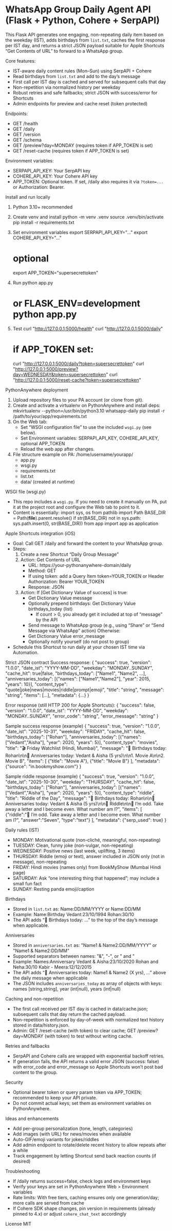 # WhatsApp Group Daily Agent API (Flask + Python, Cohere + SerpAPI)

This Flask API generates one engaging, non-repeating daily item based on the weekday (IST), adds birthdays from `list.txt`, caches the first response per IST day, and returns a strict JSON payload suitable for Apple Shortcuts “Get Contents of URL” to forward to a WhatsApp group.

Core features:
- IST-aware daily content rules (Mon–Sun) using SerpAPI + Cohere
- Read birthdays from `list.txt` and add to the day’s message
- First call per IST day is cached and served for subsequent calls that day
- Non-repetition via normalized history per weekday
- Robust retries and safe fallbacks; strict JSON with success/error for Shortcuts
- Admin endpoints for preview and cache reset (token protected)

Endpoints:
- GET /health
- GET /daily
- GET /version
- GET /schema
- GET /preview?day=MONDAY (requires token if APP_TOKEN is set)
- GET /reset-cache (requires token if APP_TOKEN is set)

Environment variables:
- SERPAPI_API_KEY: Your SerpAPI key
- COHERE_API_KEY: Your Cohere API key
- APP_TOKEN: Optional token. If set, /daily also requires it via `?token=...` or Authorization: Bearer.

Install and run locally
1) Python 3.10+ recommended
2) Create venv and install
   python -m venv .venv
   source .venv/bin/activate
   pip install -r requirements.txt

3) Set environment variables
   export SERPAPI_API_KEY="..."
   export COHERE_API_KEY="..."
   # optional
   export APP_TOKEN="supersecrettoken"

4) Run
   python app.py
   # or FLASK_ENV=development python app.py

5) Test
   curl "http://127.0.0.1:5000/health"
   curl "http://127.0.0.1:5000/daily"
   # if APP_TOKEN set:
   curl "http://127.0.0.1:5000/daily?token=supersecrettoken"
   curl "http://127.0.0.1:5000/preview?day=WEDNESDAY&token=supersecrettoken"
   curl "http://127.0.0.1:5000/reset-cache?token=supersecrettoken"

PythonAnywhere deployment
1) Upload repository files to your PA account (or clone from git).
2) Create and activate a virtualenv on PythonAnywhere and install deps:
   mkvirtualenv --python=/usr/bin/python3.10 whatsapp-daily
   pip install -r /path/to/your/app/requirements.txt
3) On the Web tab:
   - Set “WSGI configuration file” to use the included `wsgi.py` (see below).
   - Set Environment variables: SERPAPI_API_KEY, COHERE_API_KEY, optional APP_TOKEN
   - Reload the web app after changes.
4) File structure example on PA:
   /home/username/yourapp/
     - app.py
     - wsgi.py
     - requirements.txt
     - list.txt
     - data/ (created at runtime)

WSGI file (wsgi.py)
- This repo includes a `wsgi.py`. If you need to create it manually on PA, put it at the project root and configure the Web tab to point to it.
- Content is essentially:
  import sys, os
  from pathlib import Path
  BASE_DIR = Path(__file__).parent.resolve()
  if str(BASE_DIR) not in sys.path:
      sys.path.insert(0, str(BASE_DIR))
  from app import app as application

Apple Shortcuts integration (iOS)
- Goal: Call GET /daily and forward the content to your WhatsApp group.
- Steps:
  1) Create a new Shortcut “Daily Group Message”
  2) Action: Get Contents of URL
     - URL: https://your-pythonanywhere-domain/daily
     - Method: GET
     - If using token: add a Query Item token=YOUR_TOKEN or Header Authorization: Bearer YOUR_TOKEN
     - Response: JSON
  3) Action: If [Get Dictionary Value of success] is true:
       - Get Dictionary Value message
       - Optionally prepend birthdays: Get Dictionary Value birthdays_today (list)
         - If count > 0, you already get it included at top of “message” by the API
       - Send message to WhatsApp group (e.g., using “Share” or “Send Message via WhatsApp” action)
     Otherwise:
       - Get Dictionary Value error_message
       - Optionally notify yourself (do not post to group)
- Schedule this Shortcut to run daily at your chosen IST time via Automation.

Strict JSON contract
Success response:
{
  "success": true,
  "version": "1.0.0",
  "date_ist": "YYYY-MM-DD",
  "weekday": "MONDAY..SUNDAY",
  "cache_hit": true|false,
  "birthdays_today": ["Name1", "Name2", ...],
  "anniversaries_today": [{"names": ["Name1","Name2"], "year": 2015, "years": 10}],
  "content_type": "quote|joke|news|movies|riddle|prompt|emoji",
  "title": "string",
  "message": "string",
  "items": [...],
  "metadata": {...}
}

Error response (still HTTP 200 for Apple Shortcuts):
{
  "success": false,
  "version": "1.0.0",
  "date_ist": "YYYY-MM-DD",
  "weekday": "MONDAY..SUNDAY",
  "error_code": "string",
  "error_message": "string"
}

Sample success response (example)
{
  "success": true,
  "version": "1.0.0",
  "date_ist": "2025-10-31",
  "weekday": "FRIDAY",
  "cache_hit": false,
  "birthdays_today": ["Rohan"],
  "anniversaries_today": [{"names": ["Vedant","Aisha"], "year": 2020, "years": 5}],
  "content_type": "movies",
  "title": "🎬 Friday Watchlist (Hindi, Mumbai)",
  "message": "🎉 Birthdays today: Rohan\n\n💍 Anniversaries today: Vedant & Aisha (5 yrs)\n\n1. Movie A\n\n2. Movie B",
  "items": [
    {"title": "Movie A"},
    {"title": "Movie B"}
  ],
  "metadata": {"source": "in.bookmyshow.com"}
}

Sample riddle response (example)
{
  "success": true,
  "version": "1.0.0",
  "date_ist": "2025-10-30",
  "weekday": "THURSDAY",
  "cache_hit": false,
  "birthdays_today": ["Rohan"],
  "anniversaries_today": [{"names": ["Vedant","Aisha"], "year": 2020, "years": 5}],
  "content_type": "riddle",
  "title": "Riddle of the Day",
  "message": "🎉 Birthdays today: Rohan\n\n💍 Anniversaries today: Vedant & Aisha (5 yrs)\n\n🧩 Riddle\n\n🔢 I’m odd. Take away a letter and I become even. What number am I?",
  "items": [
    {"riddle":"🔢 I’m odd. Take away a letter and I become even. What number am I?", "answer":"Seven", "type":"text"}
  ],
  "metadata": {"serp_used": true}
}

Daily rules (IST)
- MONDAY: Motivational quote (non-cliché, meaningful, non-repeating)
- TUESDAY: Clean, funny joke (non-vulgar, non-repeating)
- WEDNESDAY: Positive news (last week, uplifting, 3 items)
- THURSDAY: Riddle (emoji or text), answer included in JSON only (not in message), non-repeating
- FRIDAY: Hindi movies (names only) from BookMyShow (Mumbai Hindi page)
- SATURDAY: Ask “one interesting thing that happened”; may include a small fun fact
- SUNDAY: Resting panda emoji/caption

Birthdays
- Stored in `list.txt` as: Name:DD/MM/YYYY or Name:DD/MM
- Example:
  Name:Birthday
  Vedant:23/10/1994
  Rohan:30/10
- The API adds “🎉 Birthdays today: …” to the top of the day’s message when applicable.

Anniversaries
- Stored in `anniversaries.txt` as: "Name1 & Name2:DD/MM/YYYY" or "Name1 & Name2:DD/MM"
- Supported separators between names: "&", "-", or " and "
- Example:
  Names:Anniversary
  Vedant & Aisha:23/10/2020
  Rohan and Neha:30/10
  Kabir - Meera:12/12/2015
- The API adds “💍 Anniversaries today: Name1 & Name2 (X yrs), …” above the daily message when applicable
- The JSON includes `anniversaries_today` as array of objects with keys: names [string,string], year (int|null), years (int|null)

Caching and non-repetition
- The first call received per IST day is cached in data/cache.json; subsequent calls that day return the cached payload.
- Non-repetition is enforced by day-of-week with normalized text history stored in data/history.json.
- Admin: GET /reset-cache (with token) to clear cache; GET /preview?day=MONDAY (with token) to test without writing cache.

Retries and fallbacks
- SerpAPI and Cohere calls are wrapped with exponential backoff retries.
- If generation fails, the API returns a valid error JSON (success: false) with error_code and error_message so Apple Shortcuts won’t post bad content to the group.

Security
- Optional bearer token or query param token via APP_TOKEN; recommended to keep your API private.
- Do not commit actual keys; set them as environment variables on PythonAnywhere.

Ideas and enhancements
- Add per-group personalization (tone, length, categories)
- Add images (with URL) for news/movies when available
- Auto-GIF/emoji variants for jokes/riddles
- Add admin endpoint to rotate/delete recent history to allow repeats after a while
- Track engagement by letting Shortcut send back reaction counts (if desired)

Troubleshooting
- If /daily returns success=false, check logs and environment keys
- Verify your keys are set in PythonAnywhere Web > Environment variables
- Rate limits: With free tiers, caching ensures only one generation/day; more calls are served from cache
- If Cohere SDK shape changes, pin version in requirements (already pinned to 4.x) or adjust `cohere_chat_text` accordingly

License
MIT
